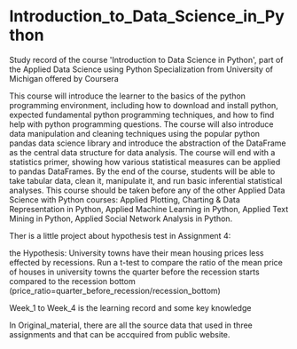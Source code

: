 # Introduction_to_Data_Science_in_Python
Study record of the course 'Introduction to Data Science in Python', part of the Applied Data Science using Python Specialization from University of Michigan offered by Coursera

This course will introduce the learner to the basics of the python programming environment, including how to download and install python, expected fundamental python programming techniques, and how to find help with python programming questions. The course will also introduce data manipulation and cleaning techniques using the popular python pandas data science library and introduce the abstraction of the DataFrame as the central data structure for data analysis. The course will end with a statistics primer, showing how various statistical measures can be applied to pandas DataFrames. By the end of the course, students will be able to take tabular data, clean it,  manipulate it, and run basic inferential statistical analyses. This course should be taken before any of the other Applied Data Science with Python courses: Applied Plotting, Charting & Data Representation in Python, Applied Machine Learning in Python, Applied Text Mining in Python, Applied Social Network Analysis in Python.

Ther is a little project about hypothesis test in Assignment 4:
  
  the Hypothesis: University towns have their mean housing prices less effected by recessions. Run a t-test to compare the ratio of the     mean price of houses in university towns the quarter before the recession starts compared to the recession bottom
  (price_ratio=quarter_before_recession/recession_bottom)


Week_1 to Week_4 is the learning record and some key knowledge

In Original_material, there are all the source data that used in three assignments and that can be accquired from public website.
